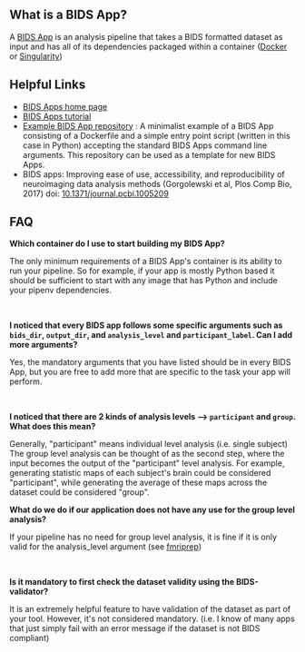 ## What is a BIDS App?

A [BIDS App](http://bids-apps.neuroimaging.io/) is an analysis pipeline that takes a BIDS formatted dataset as input and has all of its dependencies packaged within a container ([Docker](https://www.docker.com/) or [Singularity](https://singularity.lbl.gov/))

## Helpful Links

* [BIDS Apps home page](http://bids-apps.neuroimaging.io/)
* [BIDS Apps tutorial](http://bids-apps.neuroimaging.io/tutorial/)
* [Example BIDS App repository](https://github.com/BIDS-Apps/example) : A minimalist example of a BIDS App consisting of a Dockerfile and a simple entry point script (written in this case in Python) accepting the standard BIDS Apps command line arguments. This repository can be used as a template for new BIDS Apps.
* BIDS apps: Improving ease of use, accessibility, and reproducibility of neuroimaging data analysis methods (Gorgolewski et al, Plos Comp Bio, 2017) doi: [10.1371/journal.pcbi.1005209](https://doi.org/10.1371/journal.pcbi.1005209)

## FAQ

**Which container do I use to start building my BIDS App?**

The only minimum requirements of a BIDS App's container is its ability to
run your pipeline. So for example, if your app is mostly Python based it should be sufficient to start
with any image that has Python and include your pipenv dependencies.

<br>

**I noticed that every BIDS app follows some specific arguments such as `bids_dir`, `output_dir`, and `analysis_level` and `participant_label`. Can I add more arguments?**

Yes, the mandatory arguments that you have listed should be in every BIDS App, but 
you are free to add more that are specific to the task your app will perform.

<br>

**I noticed that there are 2 kinds of analysis levels --> `participant` and `group`. What does this mean?**

Generally, "participant" means individual level analysis (i.e. single subject)
The group level analysis can be thought of as the second step, where the input becomes
the output of the "participant" level analysis.
For example, generating statistic maps of each subject's brain could be considered "participant",
while generating the average of these maps across the dataset could be considered "group".

**What do we do if our application does not have any use for the group level analysis?**

If your pipeline has no need for group level analysis, it is fine if it is only valid
for the analysis_level argument (see [fmriprep](http://fmriprep.readthedocs.io/en/latest/usage.html))

<br>

**Is it mandatory to first check the dataset validity using the BIDS-validator?**

It is an extremely helpful feature to have validation of the dataset as part of your tool. However, it's not considered mandatory. (i.e. I know of many apps that just simply fail with an error message if the dataset is not BIDS compliant)